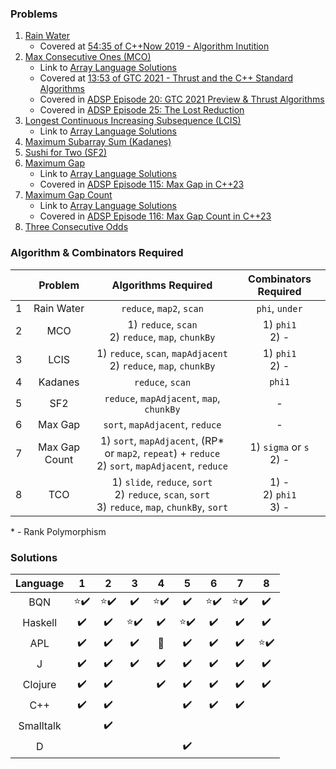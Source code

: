 ### Problems

1. [Rain Water](https://leetcode.com/problems/trapping-rain-water/description/)
   * Covered at [54:35 of C++Now 2019 - Algorithm Inutition](https://youtu.be/48gV1SNm3WA?t=3275)
2. [Max Consecutive Ones (MCO)](https://leetcode.com/problems/max-consecutive-ones/)
   * Link to [Array Language Solutions](https://github.com/codereport/array-language-comparisons/blob/main/comparisons/leetcode/P0485_MCO.md)
   * Covered at [13:53 of GTC 2021 - Thrust and the C++ Standard Algorithms](https://youtu.be/zlJg9mCNfkQ?t=833)
   * Covered in [ADSP Episode 20: GTC 2021 Preview & Thrust Algorithms](https://adspthepodcast.com/2021/04/09/Episode-20.html)
   * Covered in [ADSP Episode 25: The Lost Reduction](https://adspthepodcast.com/2021/05/14/Episode-25.html)
3. [Longest Continuous Increasing Subsequence (LCIS)](https://leetcode.com/problems/longest-continuous-increasing-subsequence/)
   * Link to [Array Language Solutions](https://github.com/codereport/array-language-comparisons/blob/main/comparisons/leetcode/P0674_LCIS.md)
4. [Maximum Subarray Sum (Kadanes)](https://leetcode.com/problems/maximum-subarray/)
5. [Sushi for Two (SF2)](https://codeforces.com/contest/1138/problem/A)
6. [Maximum Gap](https://leetcode.com/problems/maximum-gap/)
   * Link to [Array Language Solutions](https://github.com/codereport/array-language-comparisons/blob/main/comparisons/leetcode/P0064_Max_Gap.md)
   * Covered in [ADSP Episode 115: Max Gap in C++23](https://adspthepodcast.com/2023/02/03/Episode-115.html)
7. [Maximum Gap Count](https://theweeklychallenge.org/blog/perl-weekly-challenge-198/)
   * Link to [Array Language Solutions](https://github.com/codereport/array-language-comparisons/blob/main/comparisons/pwc/PWC198_P1_Max_Gap_Count.md)
   * Covered in [ADSP Episode 116: Max Gap Count in C++23](https://adspthepodcast.com/2023/02/10/Episode-116.html)
8. [Three Consecutive Odds](https://leetcode.com/problems/three-consecutive-odds/)


### Algorithm & Combinators Required

|       |    Problem    |                                            Algorithms Required                                            |     Combinators Required      |
| :---: | :-----------: | :-------------------------------------------------------------------------------------------------------: | :---------------------------: |
|   1   |  Rain Water   |                                         `reduce`, `map2`, `scan`                                          |        `phi`, `under`         |
|   2   |      MCO      |                          1) `reduce`, `scan` <br> 2) `reduce`, `map`, `chunkBy`                           |      1) `phi1` <br> 2) -      |
|   3   |     LCIS      |                   1) `reduce`, `scan`, `mapAdjacent` <br> 2) `reduce`, `map`, `chunkBy`                   |      1) `phi1` <br> 2) -      |
|   4   |    Kadanes    |                                             `reduce`, `scan`                                              |            `phi1`             |
|   5   |      SF2      |                                 `reduce`, `mapAdjacent`, `map`, `chunkBy`                                 |               -               |
|   6   |    Max Gap    |                                      `sort`, `mapAdjacent`, `reduce`                                      |               -               |
|   7   | Max Gap Count |  1) `sort`, `mapAdjacent`, (RP* or `map2`, `repeat`) + `reduce` <br> 2) `sort`, `mapAdjacent`, `reduce`   |  1) `sigma` or `s` <br> 2) -  |
|   8   |      TCO      | 1) `slide`, `reduce`, `sort`  <br> 2) `reduce`, `scan`, `sort` <br> 3) `reduce`, `map`, `chunkBy`, `sort` | 1) - <br> 2) `phi1` <br> 3) - |

\* - Rank Polymorphism

### Solutions

| Language  |            1             |            2             |            3             |            4             |            5             |            6             |            7             |            8             |
| :-------: | :----------------------: | :----------------------: | :----------------------: | :----------------------: | :----------------------: | :----------------------: | :----------------------: | :----------------------: |
|    BQN    | :star::heavy_check_mark: | :star::heavy_check_mark: |    :heavy_check_mark:    | :star::heavy_check_mark: |    :heavy_check_mark:    | :star::heavy_check_mark: | :star::heavy_check_mark: |    :heavy_check_mark:    |
|  Haskell  |    :heavy_check_mark:    |    :heavy_check_mark:    | :star::heavy_check_mark: |    :heavy_check_mark:    | :star::heavy_check_mark: |    :heavy_check_mark:    |    :heavy_check_mark:    |    :heavy_check_mark:    |
|    APL    |    :heavy_check_mark:    |    :heavy_check_mark:    |    :heavy_check_mark:    |     :no_entry_sign:      |    :heavy_check_mark:    |    :heavy_check_mark:    |    :heavy_check_mark:    | :star::heavy_check_mark: |
|     J     |    :heavy_check_mark:    |    :heavy_check_mark:    |    :heavy_check_mark:    |    :heavy_check_mark:    |    :heavy_check_mark:    |    :heavy_check_mark:    |    :heavy_check_mark:    |    :heavy_check_mark:    |
|  Clojure  |    :heavy_check_mark:    |    :heavy_check_mark:    |                          |    :heavy_check_mark:    |    :heavy_check_mark:    |    :heavy_check_mark:    |    :heavy_check_mark:    |    :heavy_check_mark:    |
|    C++    |    :heavy_check_mark:    |    :heavy_check_mark:    |                          |                          |    :heavy_check_mark:    |    :heavy_check_mark:    |    :heavy_check_mark:    |                          |
| Smalltalk |                          |    :heavy_check_mark:    |                          |                          |                          |                          |                          |                          |
|     D     |                          |                          |                          |                          |    :heavy_check_mark:    |                          |                          |                          |
